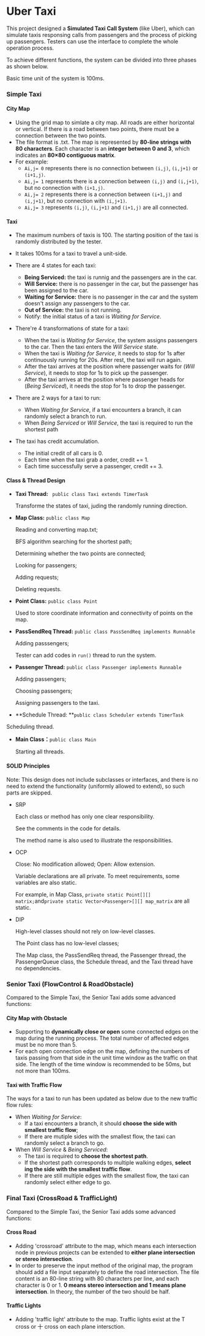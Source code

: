 # Uber Taxi
This project designed a **Simulated Taxi Call System** (like Uber), which can simulate taxis responsing calls from passengers and the process of picking up passengers. Testers can use the interface to complete the whole operation process.

To achieve different functions, the system can be divided into three phases as shown below. 

Basic time unit of the system is 100ms.

### Simple Taxi

#### City Map

- Using the grid map to simlate a city map.  All roads are either horizontal or vertical. If there is a road between two points, there must be a connection between the two points.
- The file format is .txt. The map is represented by **80-line strings with 80 characters**. Each character is an **integer between 0 and 3**, which indicates an **80×80 contiguous matrix**.
- For example:
  - `Ai,j= 0` represents there is no connection between `(i,j)`, `(i,j+1)` or `(i+1,j)`.
  - `Ai,j= 1` represents there is a connection between `(i,j)` and  `(i,j+1)`, but no connection with `(i+1,j)`.
  - `Ai,j= 2` represents there is a connection between `(i+1,j)` and  `(i,j+1)`, but no connection with `(i,j+1)`.
  - `Ai,j= 3` represents  `(i,j)`, `(i,j+1)` and `(i+1,j)` are all connected.

#### Taxi

- The maximum numbers of taxis is 100. The starting position of the taxi is randomly distributed by the tester.
- It takes 100ms for a taxi to travel a unit-side.
- There are 4 states for each taxi:
  - **Being Serviced:** the taxi is runnig and the passengers are in the car.
  - **Will Service:** there is no passenger in the car, but the passenger has been assigned to the car.
  - **Waiting for Service:** there is no passenger in the car and the system doesn't assign any passengers to the car.
  - **Out of Service:** the taxi is not running.
  - Notify: the initial status of a taxi is *Waiting for Service*.

- There're 4 transformations of state for a taxi:
  - When the taxi is *Waiting for Service*, the system assigns passengers to the car. Then the taxi enters the *Will Service* state.
  - When the taxi is *Waiting for Service*, it needs to stop for 1s after continuously running for 20s. After rest, the taxi will run again.
  - After the taxi arrives at the position where passenger waits for (*Will Service*), it needs to stop for 1s to pick up the passenger.
  - After the taxi arrives at the position where passenger heads for (*Being Serviced*), it needs the stop for 1s to drop the passenger.
- There are 2 ways for a taxi to run:
  - When *Waiting for Service*, if a taxi encounters a branch, it can randomly select a branch to run.
  - When *Being Serviced* or *Will Service*, the taxi is required to run the shortest path
- The taxi has credit accumulation. 
  - The initial credit of all cars is 0. 
  - Each time when the taxi grab a order, credit += 1.
  - Each time successfully serve a passenger, credit += 3.

#### Class & Thread Design

- **Taxi Thread:** ` public class Taxi extends TimerTask`

  Transforme the states of taxi, juding the randomly running direction.

- **Map Class:** `public class Map`

  Reading and converting map.txt;

  BFS algorithm searching for the shortest path;

  Determining whether the two points are connected;

  Looking for passengers;

  Adding requests;

  Deleting requests.

- **Point Class:** `public class Point`

  Used to store coordinate information and connectivity of points on the map.

- **PassSendReq Thread:** `public class PassSendReq implements Runnable`

  Adding passsengers; 

  Tester can add codes in `run()` thread to run the system.

- **Passenger Thread:** `public class Passenger implements Runnable`

  Adding passengers;

  Choosing passengers;

  Assigning passengers to the taxi.

-  **Schedule Thread: **`public class Scheduler extends TimerTask`

  Scheduling thread.

- **Main Class：**`public class Main`

  Starting all threads.

#### SOLID Principles

Note: This design does not include subclasses or interfaces, and there is no need to extend the functionality (uniformly allowed to extend), so such parts are skipped.

- SRP

  Each class or method has only one clear responsibility. 

  See the comments in the code for details. 

  The method name is also used to illustrate the responsibilities.

- OCP

  Close: No modification allowed; Open: Allow extension.

  Variable declarations are all private. To meet requirements, some variables are also static. 

  For example, in Map Class, `private static Point[][] matrix;`and`private static Vector<Passenger>[][] map_matrix` are all static.

- DIP

  High-level classes should not rely on low-level classes.

  The Point class has no low-level classes;

  The Map class, the PassSendReq thread, the Passenger thread, the PassengerQueue class, the Schedule thread, and the Taxi thread have no dependencies.

### Senior Taxi (FlowControl & RoadObstacle)

Compared to the Simple Taxi, the Senior Taxi adds some advanced functions:

#### City Map with Obstacle

- Supporting to **dynamically close or open** some connected edges on the map during the running process. The total number of affected edges must be no more than 5.
- For each open connection edge on the map, defining the numbers of taxis passing from that side in the unit time window as the traffic on that side. The length of the time window is recommended to be 50ms, but not more than 100ms.

#### Taxi with Traffic Flow

The ways for a taxi to run has been updated as below due to the new traffic flow rules:

- When *Waiting for Service*:
  - If a taxi encounters a branch, it should **choose the side with smallest traffic flow**;
  - If there are mutiple sides with the smallest flow, the taxi can randomly select a branch to go.
- When *Will Service* & *Being Serviced*:
  - The taxi is required to **choose the shortest path**.
  - If the shortest path corresponds to multiple walking edges, **select ing the side with the smallest traffic flow**. 
  - If there are still multiple edges with the smallest flow, the taxi can randomly select either edge to go.

### Final Taxi (CrossRoad & TrafficLight)

Compared to the Simple Taxi, the Senior Taxi adds some advanced functions:

#### Cross Road

- Adding 'crossroad' attribute to the map, which means each intersection node in previous projects can be extended to **either plane intersection or stereo intersection**.
- In order to preserve the input method of the original map, the program should add a file input separately to define the road intersection. The file content is an 80-line string with 80 characters per line, and each character is 0 or 1. **0 means stereo intersection and 1 means plane intersection**. In theory, the number of the two should be half.

#### Traffic Lights

- Adding 'traffic light' attribute to the map. Traffic lights exist at the T cross or 十 cross on each plane intersction. 
